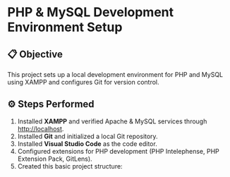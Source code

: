 # PHP & MySQL Development Environment Setup

## 📋 Objective
This project sets up a local development environment for PHP and MySQL using XAMPP and configures Git for version control.

## ⚙️ Steps Performed
1. Installed **XAMPP** and verified Apache & MySQL services through [http://localhost](http://localhost).
2. Installed **Git** and initialized a local Git repository.
3. Installed **Visual Studio Code** as the code editor.
4. Configured extensions for PHP development (PHP Intelephense, PHP Extension Pack, GitLens).
5. Created this basic project structure:
